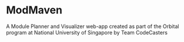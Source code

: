 ModMaven
========

A Module Planner and Visualizer web-app created as part of the Orbital program at National University of Singapore by Team CodeCasters

